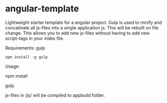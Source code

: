 angular-template
================

Lightweight starter template for a angular project. Gulp is used to minify and concatinate all js-files into a single application js. This will be rebuilt on file change. This allows you to add new js-files without having to add new script-tags in your index file.

Requirements: gulp

`npm install -g gulp`

Usage:

npm install

gulp

js-files in /js/ will be compiled to appbuild folder.
